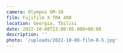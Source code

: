 ```yaml
---
camera: Olympus OM-10
film: Fujifilm X-TRA 400
location: Georgia, Tbilisi
date: 2022-10-08T23:00:05.000+00:00
description: ''
photo: '/uploads/2022-10-08-film-8-5.jpg'
---
```


